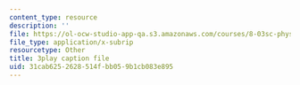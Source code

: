 ```yaml
---
content_type: resource
description: ''
file: https://ol-ocw-studio-app-qa.s3.amazonaws.com/courses/8-03sc-physics-iii-vibrations-and-waves-fall-2016/31cab6252628514fbb059b1cb083e895_T2n6fVybLcU.vtt
file_type: application/x-subrip
resourcetype: Other
title: 3play caption file
uid: 31cab625-2628-514f-bb05-9b1cb083e895
---
```

